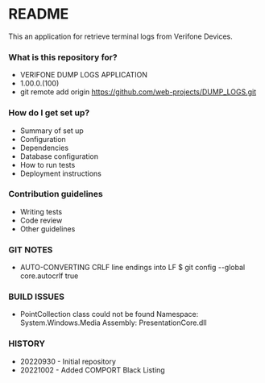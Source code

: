 # README #

This an application for retrieve terminal logs from Verifone Devices.

### What is this repository for? ###

* VERIFONE DUMP LOGS APPLICATION
* 1.00.0.(100)
* git remote add origin https://github.com/web-projects/DUMP_LOGS.git

### How do I get set up? ###

* Summary of set up
* Configuration
* Dependencies
* Database configuration
* How to run tests
* Deployment instructions

### Contribution guidelines ###

* Writing tests
* Code review
* Other guidelines

### GIT NOTES ###

*  AUTO-CONVERTING CRLF line endings into LF
   $ git config --global core.autocrlf true

### BUILD ISSUES ###

*  PointCollection class could not be found
   Namespace: System.Windows.Media
   Assembly: PresentationCore.dll

### HISTORY ###

* 20220930 - Initial repository
* 20221002 - Added COMPORT Black Listing
